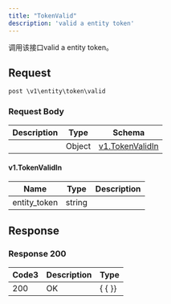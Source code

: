```yaml
---
title: "TokenValid"
description: 'valid a entity token'
---
```



调用该接口valid a entity token。



## Request


```
post \v1\entity\token\valid
```







### Request Body


 
| Description | Type | Schema |
| ----------- | ------ | ------ |
|  | Object | [v1.TokenValidIn](#v1.TokenValidIn) |

#### v1.TokenValidIn

| Name | Type | Description | 
| ---- | ---- | ----------- |     
| entity_token | string |  |   


  
     
 
 





## Response



### Response  200


| Code3 | Description | Type | 
| ---- | ----------- | ------ | 
| 200 | OK | {   { }} |
 


